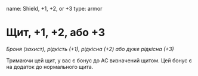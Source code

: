 name: Shield, +1, +2, or +3 type: armor

# Щит, +1, +2, або +3
_Броня (захист), рідкість (+1), рідкісна (+2) або дуже рідкісна (+3)_

Тримаючи цей щит, у вас є бонус до AC визначений щитом. Цей бонус є на додаток до нормального щита. 